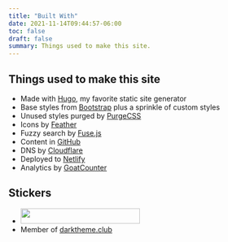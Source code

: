 ```yaml
---
title: "Built With"
date: 2021-11-14T09:44:57-06:00
toc: false
draft: false
summary: Things used to make this site.
---
```


## Things used to make this site

- Made with [Hugo](https://gohugo.io/), my favorite static site generator
- Base styles from [Bootstrap](https://getbootstrap.com/) plus a sprinkle of custom styles
- Unused styles purged by [PurgeCSS](https://purgecss.com/)
- Icons by [Feather](https://feathericons.com/)
- Fuzzy search by [Fuse.js](https://fusejs.io/)
- Content in [GitHub](https://github.com/zwbetz-gh/zwbetz)
- DNS by [Cloudflare](https://www.cloudflare.com/)
- Deployed to [Netlify](https://www.netlify.com/)
- Analytics by [GoatCounter](https://zwbetz.goatcounter.com/)

## Stickers

- <a href="https://512kb.club"><img src="/img/green-team.svg" width="234" height="30" loading="lazy"></a>
- Member of [darktheme.club](https://darktheme.club/)
